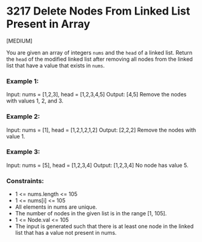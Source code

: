 # 3217 Delete Nodes From Linked List Present in Array

[MEDIUM]

You are given an array of integers `nums` and the `head` of a linked list.
Return the `head` of the modified linked list after removing all nodes from the linked list that have a value that exists in `nums`.

### Example 1:

Input: nums = [1,2,3], head = [1,2,3,4,5]
Output: [4,5]
Remove the nodes with values 1, 2, and 3.

### Example 2:

Input: nums = [1], head = [1,2,1,2,1,2]
Output: [2,2,2]
Remove the nodes with value 1.

### Example 3:

Input: nums = [5], head = [1,2,3,4]
Output: [1,2,3,4]
No node has value 5.

### Constraints:

- 1 <= nums.length <= 105
- 1 <= nums[i] <= 105
- All elements in nums are unique.
- The number of nodes in the given list is in the range [1, 105].
- 1 <= Node.val <= 105
- The input is generated such that there is at least one node in the linked list that has a value not present in nums.
